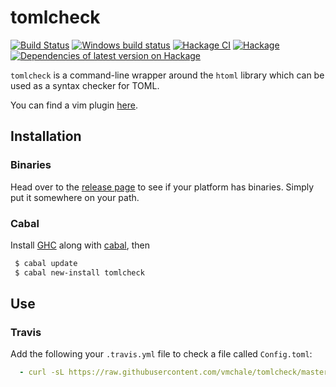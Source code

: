 # tomlcheck

[![Build Status](https://travis-ci.org/vmchale/tomlcheck.svg?branch=master)](https://travis-ci.org/vmchale/tomlcheck)
[![Windows build status](https://ci.appveyor.com/api/projects/status/github/vmchale/tomlcheck?svg=true)](https://ci.appveyor.com/project/vmchale/tomlcheck)
[![Hackage CI](https://matrix.hackage.haskell.org/api/v2/packages/tomlcheck/badge)](https://matrix.hackage.haskell.org/package/tomlcheck)
[![Hackage](https://img.shields.io/hackage/v/tomlcheck.svg)](http://hackage.haskell.org/package/tomlcheck)
[![Dependencies of latest version on Hackage](https://img.shields.io/hackage-deps/v/tomlcheck.svg)](https://hackage.haskell.org/package/tomlcheck)

`tomlcheck` is a command-line wrapper around the `htoml` library which can be
used as a syntax checker for TOML.

You can find a vim plugin [here](https://github.com/vmchale/tomlcheck-vim).

## Installation

### Binaries

Head over to the [release page](https://github.com/vmchale/tomlcheck/releases) to see if your platform has
binaries. Simply put it somewhere on your path.

### Cabal

Install [GHC](https://www.haskell.org/ghc/download.html) along with 
[cabal](https://www.haskell.org/downloads#minimal), then

```bash
 $ cabal update
 $ cabal new-install tomlcheck
```

## Use

### Travis

Add the following your `.travis.yml` file to check a file called `Config.toml`:

```yaml
  - curl -sL https://raw.githubusercontent.com/vmchale/tomlcheck/master/sh/check | sh -s Config.toml
```
